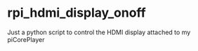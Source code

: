 # rpi_hdmi_display_onoff
Just a python script to control the HDMI display attached to my piCorePlayer
